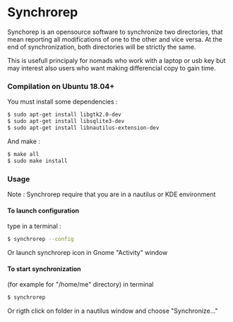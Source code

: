 # Synchrorep

Synchorep is an opensource software to synchronize two directories, that mean reporting all modifications of one to the other and vice versa. At the end of synchronization, both directories will be strictly the same.

This is usefull principaly for nomads who work with a laptop or usb key but may interest also users who want making differencial copy to gain time.

### Compilation on Ubuntu 18.04+

You must install some dependencies :
``` bash
$ sudo apt-get install libgtk2.0-dev
$ sudo apt-get install libsqlite3-dev
$ sudo apt-get install libnautilus-extension-dev 
```

And make :
``` bash
$ make all
$ sudo make install
```

### Usage

Note : Synchrorep require that you are in a nautilus or KDE environment

#### To launch configuration
type in a terminal :
``` bash
$ synchrorep --config
```
Or launch synchrorep icon in Gnome "Activity" window

#### To start synchronization
(for example for "/home/me" directory) in terminal
``` bash
$ synchrorep
```
Or rigth click on folder in a nautilus window and choose "Synchronize..."
